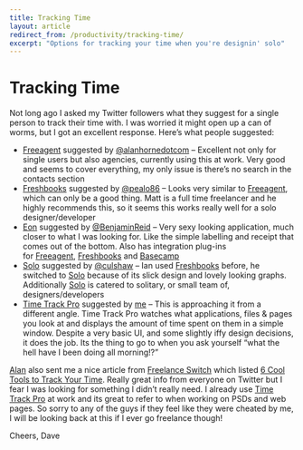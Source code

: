```yaml
---
title: Tracking Time
layout: article
redirect_from: /productivity/tracking-time/
excerpt: "Options for tracking your time when you're designin' solo"
---
```


# Tracking Time

Not long ago I asked my Twitter followers what they suggest for a single person to track their time with. I was worried it might open up a can of worms, but I got an excellent response. Here&#8217;s what people suggested:

  * [Freeagent][1] suggested by [@alanhornedotcom][2] &#8211; Excellent not only for single users but also agencies, currently using this at work. Very good and seems to cover everything, my only issue is there&#8217;s no search in the contacts section
  * [Freshbooks][3] suggested by [@pealo86][4] &#8211; Looks very similar to [Freeagent][1], which can only be a good thing. Matt is a full time freelancer and he highly recommends this, so it seems this works really well for a solo designer/developer
  * [Eon][5] suggested by [@BenjaminReid][6] &#8211; Very sexy looking application, much closer to what I was looking for. Like the simple labelling and receipt that comes out of the bottom. Also has integration plug-ins for [Freeagent][1], [Freshbooks][3] and [Basecamp][7]
  * [Solo][8] suggested by [@culshaw][9] &#8211; Ian used [Freshbooks][3] before, he switched to [Solo][8] because of its slick design and lovely looking graphs. Additionally [Solo][8] is catered to solitary, or small team of, designers/developers
  * [Time Track Pro][10] suggested by [me][11] &#8211; This is approaching it from a different angle. Time Track Pro watches what applications, files & pages you look at and displays the amount of time spent on them in a simple window. Despite a very basic UI, and some slightly iffy design decisions, it does the job. Its the thing to go to when you ask yourself &#8220;what the hell have I been doing all morning!?&#8221;

[Alan][2] also sent me a nice article from [Freelance Switch][12] which listed [6 Cool Tools to Track Your Time][13]. Really great info from everyone on Twitter but I fear I was looking for something I didn&#8217;t really need. I already use [Time Track Pro][10] at work and its great to refer to when working on PSDs and web pages. So sorry to any of the guys if they feel like they were cheated by me, I will be looking back at this if I ever go freelance though!

Cheers, Dave

 [1]: http://www.freeagent.com/
 [2]: https://twitter.com/alanhornedotcom
 [3]: http://www.freshbooks.com/uk/
 [4]: https://twitter.com/pealo86
 [5]: http://www.fuelcollective.com/eon
 [6]: https://twitter.com/benjaminreid
 [7]: https://basecamp.com/
 [8]: http://www.thrivesolo.com/
 [9]: https://twitter.com/culshaw
 [10]: http://timetrack.bloop.info/
 [11]: https://twitter.com/daviddarnes
 [12]: http://freelanceswitch.com/
 [13]: http://freelanceswitch.com/productivity/6-cool-tools-to-track-your-time/
